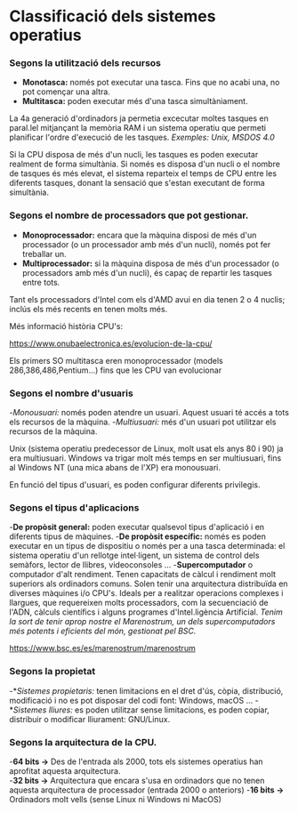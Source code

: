 # Classificació dels sistemes operatius

### Segons la utilització dels recursos

- **Monotasca:** només pot executar una tasca.
Fins que no acabi una, no pot començar una altra.
- **Multitasca:** poden executar més d'una tasca simultàniament.

La 4a generació d'ordinadors ja permetia excecutar moltes tasques en paral.lel mitjançant la memòria RAM i un sistema operatiu
que permeti planificar l'ordre d'execució de les tasques.
<em>Exemples: Unix, MSDOS 4.0</em>

Si la CPU disposa de més d'un nucli, les tasques es poden executar realment de forma simultània.
Si només es disposa d'un nucli o el nombre de tasques és més elevat, el sistema reparteix el temps de CPU entre les diferents tasques, 
  donant la sensació que s'estan executant de forma simultània.
  
### Segons el nombre de processadors que pot gestionar.
- **Monoprocessador:** encara que la màquina disposi de més d'un processador (o un processador amb més d'un nucli), només pot fer treballar un.
- **Multiprocessador:** si la màquina disposa de més d'un processador (o processadors amb més d'un nucli), és capaç de repartir les tasques entre tots.

Tant els processadors d'Intel com els d'AMD avui en dia tenen 2 o 4 nuclis; inclús els més recents en tenen molts més.
  
Més informació història CPU's:

https://www.onubaelectronica.es/evolucion-de-la-cpu/

Els primers SO multitasca eren monoprocessador (models 286,386,486,Pentium...) fins que les CPU van evolucionar 
  
###  Segons el nombre d'usuaris
-*Monousuari:* només poden atendre un usuari.
Aquest usuari té accés a tots els recursos de la màquina.
-*Multiusuari:* més d'un usuari pot utilitzar els recursos de la màquina.
  
Unix (sistema operatiu predecessor de Linux, molt usat els anys 80 i 90) ja era multiusuari. 
Windows va trigar molt més temps en ser multiusuari, fins al Windows NT (una mica abans de l'XP) era monousuari.
 
En funció del tipus d'usuari, es poden configurar diferents privilegis.
  
### Segons el tipus d'aplicacions
-**De propòsit general:** poden executar qualsevol tipus d'aplicació i en diferents tipus de màquines.
-**De propòsit específic:** només es poden executar en un tipus de dispositiu o només per a una tasca determinada: el sistema operatiu 
  d'un rellotge intel·ligent, un sistema de control dels semàfors, lector de llibres, videoconsoles ...
-**Supercomputador** o computador d'alt rendiment. Tenen capacitats de càlcul i rendiment molt superiors als ordinadors comuns.
Solen tenir una arquitectura distribuïda en diverses màquines i/o CPU's.
Ideals per a realitzar operacions complexes i llargues, que requereixen molts processadors, com la secuenciació de l'ADN,
càlculs científics i alguns programes d'Intel.ligència Artificial.
<em> Tenim la sort de tenir aprop nostre el Marenostrum, un dels supercomputadors més potents i eficients del món, gestionat pel BSC.</em>

https://www.bsc.es/es/marenostrum/marenostrum

  
### Segons la propietat
-**Sistemes propietaris:* tenen limitacions en el dret d'ús, còpia, distribució, modificació i no es pot disposar del codi font: Windows, macOS ...
-**Sistemes lliures:* es poden utilitzar sense limitacions, es poden copiar, distribuir o modificar lliurament: GNU/Linux.

###  Segons la arquitectura de la CPU.
-**64 bits ->** Des de l'entrada als 2000, tots els sistemes operatius han aprofitat aquesta arquitectura.  
-**32 bits ->** Arquitectura que encara s'usa en ordinadors que no tenen aquesta arquitectura de processador (entrada 2000 o anteriors)
-**16 bits ->** Ordinadors molt vells (sense Linux ni Windows ni MacOS)
